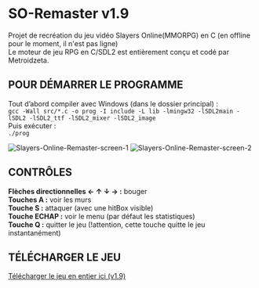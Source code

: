 # SO-Remaster v1.9
Projet de recréation du jeu vidéo Slayers Online(MMORPG) en C (en offline pour le moment, il n'est pas ligne)  
Le moteur de jeu RPG en C/SDL2 est entièrement conçu et codé par Metroidzeta.  

## POUR DÉMARRER LE PROGRAMME

Tout d’abord compiler avec Windows (dans le dossier principal) :  
```gcc -Wall src/*.c -o prog -I include -L lib -lmingw32 -lSDL2main -lSDL2 -lSDL2_ttf -lSDL2_mixer -lSDL2_image```  
Puis exécuter :  
```./prog```  

![Slayers-Online-Remaster-screen-1](https://raw.githubusercontent.com/Metroidzeta/SO-Remaster/refs/heads/main/captures/Slayers-Online-remaster-v14-screen-1.png)
![Slayers-Online-Remaster-screen-2](https://raw.githubusercontent.com/Metroidzeta/SO-Remaster/refs/heads/main/captures/Slayers-Online-remaster-v14-screen-2.png)

## CONTRÔLES

**Flèches directionnelles ← ↑ ↓ → :** bouger  
**Touches A :** voir les murs  
**Touche S :** attaquer (avec une hitBox visible)  
**Touche ECHAP :** voir le menu (par défaut les statistiques)  
**Touche Q :** quitter le jeu (!attention, cette touche quitte le jeu instantanément)  

## TÉLÉCHARGER LE JEU

[Télécharger le jeu en entier ici (v1.9)](https://mega.nz/file/ksU3UYqA#EPViM6-E5P84TvPkfbFO-jK5mYxzm0ZUXRbXgYxhkpg)
